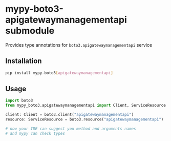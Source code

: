 # mypy-boto3-apigatewaymanagementapi submodule

Provides type annotations for `boto3.apigatewaymanagementapi` service

## Installation

```bash
pip install mypy-boto3[apigatewaymanagementapi]
```

## Usage

```python
import boto3
from mypy_boto3.apigatewaymanagementapi import Client, ServiceResource

client: Client = boto3.client("apigatewaymanagementapi")
resource: ServiceResource = boto3.resource("apigatewaymanagementapi")

# now your IDE can suggest you method and arguments names
# and mypy can check types
```

